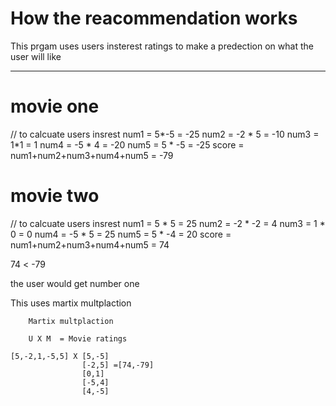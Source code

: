 # How the reacommendation works 
This prgam uses users insterest ratings to make a predection on what the user will like
___
# movie one
// to calcuate users insrest 
num1 = 5*-5 = -25
num2 = -2 * 5 = -10
num3 = 1*1 = 1
num4 = -5 * 4 = -20
num5 = 5 * -5 = -25
score = num1+num2+num3+num4+num5 = -79

# movie two
// to calcuate users insrest 
num1 = 5 * 5 = 25
num2 = -2 * -2 = 4
num3 = 1 * 0 = 0
num4 = -5 * 5 = 25
num5 = 5 * -4 = 20
score = num1+num2+num3+num4+num5 = 74


74 < -79

the user would get number one 

This uses martix multplaction 
```
    Martix multplaction 
    
    U X M  = Movie ratings

[5,-2,1,-5,5] X [5,-5] 
                [-2,5] =[74,-79] 
                [0,1]
                [-5,4]
                [4,-5]

